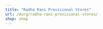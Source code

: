 ```yaml
---
title: "Radha Rani Provisional Stores"
url: /durg/radha-rani-provisional-stores/
shop: shop
---
```

